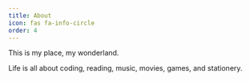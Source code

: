 ```yaml
---
title: About
icon: fas fa-info-circle
order: 4
---
```



This is my place, my wonderland.

Life is all about coding, reading, music, movies, games, and stationery.

